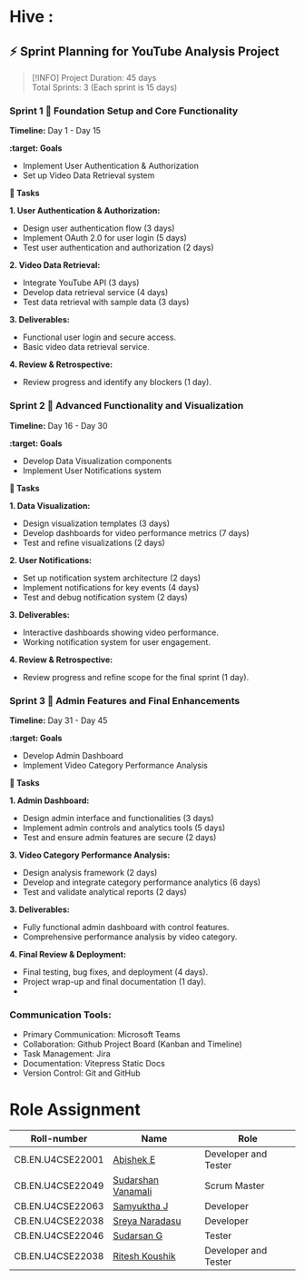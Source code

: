 # Hive : 


## :zap: Sprint Planning for YouTube Analysis Project
> [!INFO]
> Project Duration: 45 days  
> Total Sprints: 3 (Each sprint is 15 days)

### Sprint 1 :rocket: Foundation Setup and Core Functionality
**Timeline:** Day 1 - Day 15

**:target: Goals**
- Implement User Authentication & Authorization
- Set up Video Data Retrieval system

**:construction: Tasks**

**1. User Authentication & Authorization:**
- Design user authentication flow (3 days)
- Implement OAuth 2.0 for user login (5 days)
- Test user authentication and authorization (2 days)

**2. Video Data Retrieval:**
- Integrate YouTube API (3 days)
- Develop data retrieval service (4 days)
- Test data retrieval with sample data (3 days)

**3. Deliverables:**
- Functional user login and secure access.
- Basic video data retrieval service.

**4. Review & Retrospective:**
- Review progress and identify any blockers (1 day).

### Sprint 2 :rocket: Advanced Functionality and Visualization
**Timeline:** Day 16 - Day 30

**:target: Goals**
- Develop Data Visualization components
- Implement User Notifications system

**:construction: Tasks**

**1. Data Visualization:**
- Design visualization templates (3 days)
- Develop dashboards for video performance metrics (7 days)
- Test and refine visualizations (2 days)

**2. User Notifications:**
- Set up notification system architecture (2 days)
- Implement notifications for key events (4 days)
- Test and debug notification system (2 days)

**3. Deliverables:**
- Interactive dashboards showing video performance.
- Working notification system for user engagement.

**4. Review & Retrospective:**
- Review progress and refine scope for the final sprint (1 day).

### Sprint 3 :rocket: Admin Features and Final Enhancements
**Timeline:** Day 31 - Day 45

**:target: Goals**
- Develop Admin Dashboard
- Implement Video Category Performance Analysis

**:construction: Tasks**

**1. Admin Dashboard:**
- Design admin interface and functionalities (3 days)
- Implement admin controls and analytics tools (5 days)
- Test and ensure admin features are secure (2 days)

**3. Video Category Performance Analysis:**
- Design analysis framework (2 days)
- Develop and integrate category performance analytics (6 days)
- Test and validate analytical reports (2 days)

**3. Deliverables:**
- Fully functional admin dashboard with control features.
- Comprehensive performance analysis by video category.

**4. Final Review & Deployment:**
- Final testing, bug fixes, and deployment (4 days).
- Project wrap-up and final documentation (1 day).
- 
### Communication Tools:
- Primary Communication: Microsoft Teams
- Collaboration: Github Project Board (Kanban and Timeline)
- Task Management: Jira 
- Documentation: Vitepress Static Docs
- Version Control: Git and GitHub 

# Role Assignment

| Roll-number | Name     | Role       |
| ----------- | -------- | ---------- |
| CB.EN.U4CSE22001 | [Abishek E](https://github.com/Abishekmoorthy) | Developer and Tester |
| CB.EN.U4CSE22049 | [Sudarshan Vanamali](https://github.com/Astrasv) | Scrum Master |
| CB.EN.U4CSE22063 | [Samyuktha J](https://github.com/samyuktha2005) | Developer |
| CB.EN.U4CSE22038 | [Sreya Naradasu](https://github.com/Sreya205) | Developer |
| CB.EN.U4CSE22046 | [Sudarsan G](https://github.com/sudarsan0201) | Tester |
| CB.EN.U4CSE22038 | [Ritesh Koushik](https://github.com/IAmRiteshKoushik) | Developer and Tester |
